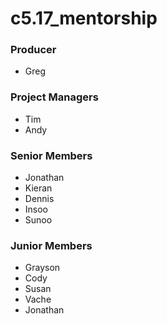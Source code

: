 # c5.17_mentorship

### Producer
- Greg

### Project Managers
- Tim
- Andy

### Senior Members
- Jonathan
- Kieran
- Dennis
- Insoo
- Sunoo

### Junior Members
- Grayson
- Cody
- Susan
- Vache
- Jonathan
